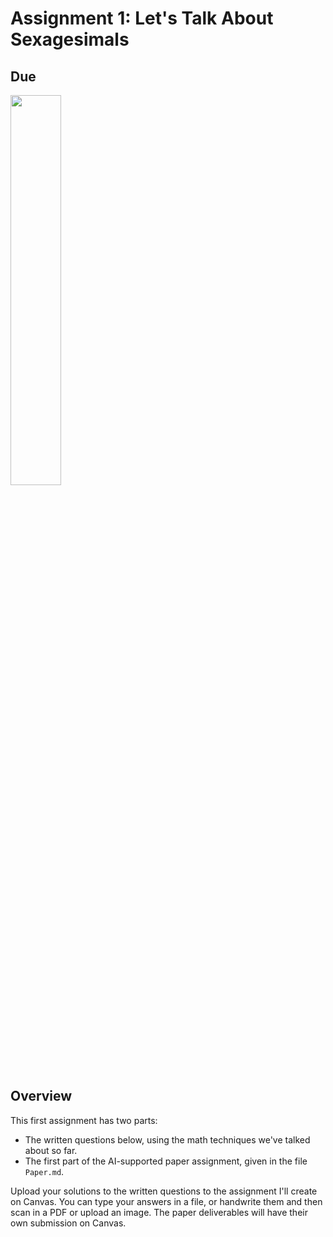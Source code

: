 # Assignment 1: Let's Talk About Sexagesimals

## Due 

<img src="https://imgs.xkcd.com/comics/my_favorite_things_2x.png" width="40%" />


## Overview

This first assignment has two parts:

- The written questions below, using the math techniques we've talked about so far.
- The first part of the AI-supported paper assignment, given in the file `Paper.md`.

Upload your solutions to the written questions to the assignment I'll create on Canvas. You can type your answers in a file, or handwrite them and then scan in a PDF or upload an image.
The paper deliverables will have their own submission on Canvas.

